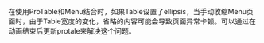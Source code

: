 在使用ProTable和Menu结合时，如果Table设置了ellipsis，当手动收缩Menu页面时，由于Table宽度的变化，省略的内容可能会导致页面异常卡顿。可以通过在动画结束后更新protale来解决这个问题。
